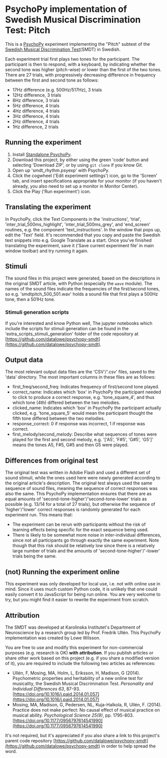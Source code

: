 # PsychoPy implementation of Swedish Musical Discrimination Test: Pitch
This is a [PsychoPy](https://psychopy.org/) experiment implementing the "Pitch" subtest of the [Swedish Musical Discrimination Test](https://www.sciencedirect.com/science/article/pii/S0191886914000841)(SMDT) in Swedish.

Each experiment trial first plays two tones for the participant. The participant is then to respond, with a keyboard, by indicating whether the second tone was higher (pitch-wise) or lower than the first of the two tones. There are 27 trials, with progressively decreasing difference in frequency between the first and second tone as follows:
* 17Hz difference (e.g. 500Hz/517Hz), 3 trials
* 12Hz difference, 3 trials
* 8Hz difference, 3 trials
* 5Hz difference, 4 trials
* 4Hz difference, 4 trials
* 3Hz difference, 4 trials
* 2Hz difference, 4 trials
* 1Hz difference, 2 trials

## Running the experiment
1. Install [Standalone PsychoPy](https://www.psychopy.org/download.html).
2. Download this project, by either using the green 'code' button and selecting 'Download ZIP', or by using `git clone` if you know Git.
3. Open up 'smdt_rhythm.psyexp' with PsychoPy.
4. Click the cogwheel ('Edit experiment settings') icon, go to the 'Screen' tab, and insert specifications appropriate for your monitor (if you haven't already, you also need to set up a monitor in Monitor Center).
5. Click the Play ('Run experiment') icon.

## Translating the experiment
In PsychoPy, click the Text Components in the 'instructions', 'trial', 'inter_trial_500ms_highlight', 'inter_trial_500ms_grey', and 'end_screen' routines, e.g. the component 'text_instructions'. In the window that pops up, edit the 'Text' field. It's recommended that you copy and paste the Swedish text snippets into e.g. Google Translate as a start. Once you've finished translating the experiment, save it ('Save current experiment file' in main window toolbar) and try running it again.

## Stimuli
The sound files in this project were generated, based on the descriptions in the original SMDT article, with Python (especially the `wave` module). The names of the sound files indicate the frequencies of the first/second tones, so e.g. 'smdtpitch_500_501.wav' holds a sound file that first plays a 500Hz tone, then a 501Hz tone.

### Stimuli generation scripts
If you're interested and know Python well, The jupyter notebooks which include the scripts for stimuli generation can be found in the 'extra_scripts_stimuli_generation' folder of the code repository at [https://github.com/datalowe/psychopy-smdt](https://github.com/datalowe/psychopy-smdt).

## Output data
The most relevant output data files are the 'CSV'/'.csv' files, saved to the 'data' directory. The most important columns in these files are as follows:
* first_freq/second_freq: Indicates frequency of first/second tone played.
* correct_name: Indicates which 'box' in PsychoPy the participant needed to click to produce a correct response, e.g. 'tone_square_4', and thus which tone (4th) differed between the two melodies.
* clicked_name: Indicates which 'box' in PsychoPy the participant actually clicked, e.g. 'tone_square_5' would mean the participant thought the fifth tone differed between the two melodies.
* response_correct: 0 if response was incorrect, 1 if response was correct.
* first_melody/second_melody: Describe what sequences of tones were played for the first and second melody, e.g. '['A5', 'F#5', 'G#5', 'G5']' means the tones A5, F#5, G#5 and then G5 were played.

## Differences from original test
The original test was written in Adobe Flash and used a different set of sound stimuli, while the ones used here were newly generated according to the original article's description. The original test always used the same sequence of sound files, meaning the sequence of correct responses was also the same. This PsychoPy implementation ensures that there are as equal amounts of 'second-tone-higher'/'second-tone-lower' trials as possible (e.g. 13/14 for a total of 27 trials), but otherwise the sequence of 'higher'/'lower' correct responses is randomly generated for each experiment run. This means that:
* The experiment can be rerun with participants without the risk of learning effects being specific for the exact sequence being used.
* There is likely to be somewhat more noise in inter-individual differences, since not all participants go through exactly the same experiment. Note though that this risk should be relatively low since there is a relatively large number of trials and the amounts of 'second-tone-higher'/'-lower' trials being the same.

## (not) Running the experiment online
This experiment was only developed for local use, i.e. not with online use in mind. Since it uses much custom Python code, it is unlikely that one could easily convert it to JavaScript for being run online. You are very welcome to try, but you might find it easier to rewrite the experiment from scratch.

## Attribution
The SMDT was developed at Karolinska Institutet's Department of Neuroscience by a research group led by Prof. Fredrik Ullén. This PsychoPy implementation was created by Lowe Wilsson.

You are free to use and modify this experiment for non-commercial purposes (e.g. research is OK) __with attribution__. If you publish articles or share other work based on this project (e.g. if you share a modified version of it), you are required to include the following two articles as references:
* Ullén, F, Mosing, MA, Holm, L, Eriksson, H, Madison, G (2014). Psychometric properties and heritability of a new online test for musicality, the Swedish Musical Discrimination Test. _Personality and Individual Differences 63_, 87-93. [https://doi.org/10.1016/j.paid.2014.01.057](https://doi.org/10.1016/j.paid.2014.01.057)
* Mosing, MA, Madison, G, Pedersen, NL, Kuja-Halkola, R, Ullén, F. (2014). Practice does not make perfect: No causal effect of musical practice on musical ability. _Psychological Science 25(9)_, pp. 1795-803. [https://doi.org/10.1177/0956797614541990](https://doi.org/10.1177/0956797614541990)

It's not required, but it's appreciated if you also share a link to this project's parent code repository [https://github.com/datalowe/psychopy-smdt](https://github.com/datalowe/psychopy-smdt) in order to help spread the word.
